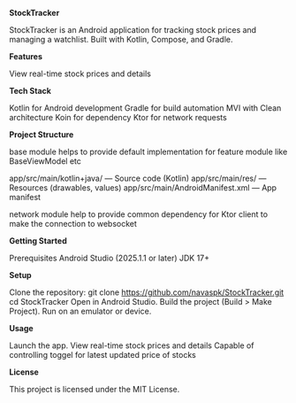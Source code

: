
**StockTracker**

StockTracker is an Android application for tracking stock prices and managing a watchlist. 
Built with Kotlin, Compose, and Gradle.


**Features**

View real-time stock prices and details

**Tech Stack**

Kotlin for Android development
Gradle for build automation
MVI with Clean architecture
Koin for dependency
Ktor for network requests


**Project Structure**

base module helps to provide default implementation for feature module like BaseViewModel etc

app/src/main/kotlin+java/ — Source code (Kotlin)
app/src/main/res/ — Resources (drawables, values)
app/src/main/AndroidManifest.xml — App manifest

network module help to provide common dependency for Ktor client to make the connection to websocket

**Getting Started**

Prerequisites
Android Studio (2025.1.1 or later)
JDK 17+

**Setup**

Clone the repository:
git clone https://github.com/navaspk/StockTracker.git
cd StockTracker
Open in Android Studio.
Build the project (Build > Make Project).
Run on an emulator or device.

**Usage**

Launch the app.
View real-time stock prices and details
Capable of controlling toggel for latest updated price of stocks

**License**

This project is licensed under the MIT License.
